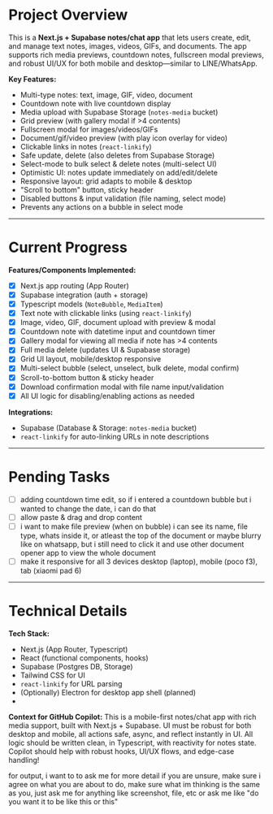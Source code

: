 # Project Overview

This is a **Next.js + Supabase notes/chat app** that lets users create, edit, and manage text notes, images, videos, GIFs, and documents.
The app supports rich media previews, countdown notes, fullscreen modal previews, and robust UI/UX for both mobile and desktop—similar to LINE/WhatsApp.

**Key Features:**

- Multi-type notes: text, image, GIF, video, document
- Countdown note with live countdown display
- Media upload with Supabase Storage (`notes-media` bucket)
- Grid preview (with gallery modal if >4 contents)
- Fullscreen modal for images/videos/GIFs
- Document/gif/video preview (with play icon overlay for video)
- Clickable links in notes (`react-linkify`)
- Safe update, delete (also deletes from Supabase Storage)
- Select-mode to bulk select & delete notes (multi-select UI)
- Optimistic UI: notes update immediately on add/edit/delete
- Responsive layout: grid adapts to mobile & desktop
- "Scroll to bottom" button, sticky header
- Disabled buttons & input validation (file naming, select mode)
- Prevents any actions on a bubble in select mode

---

# Current Progress

**Features/Components Implemented:**

- [X] Next.js app routing (App Router)
- [X] Supabase integration (auth + storage)
- [X] Typescript models (`NoteBubble`, `MediaItem`)
- [X] Text note with clickable links (using `react-linkify`)
- [X] Image, video, GIF, document upload with preview & modal
- [X] Countdown note with datetime input and countdown timer
- [X] Gallery modal for viewing all media if note has >4 contents
- [X] Full media delete (updates UI & Supabase storage)
- [X] Grid UI layout, mobile/desktop responsive
- [X] Multi-select bubble (select, unselect, bulk delete, modal confirm)
- [X] Scroll-to-bottom button & sticky header
- [X] Download confirmation modal with file name input/validation
- [X] All UI logic for disabling/enabling actions as needed

**Integrations:**

- Supabase (Database & Storage: `notes-media` bucket)
- `react-linkify` for auto-linking URLs in note descriptions

---

# Pending Tasks

- [ ] adding countdown time edit, so if i entered a countdown bubble but i wanted to change the date, i can do that
- [ ] allow paste & drag and drop content
- [ ] i want to make file preview (when on bubble) i can see its name, file type, whats inside it, or atleast the top of the document or maybe blurry like on whatsapp, but i still need to click it and use other document opener app to view the whole document
- [ ] make it responsive for all 3 devices desktop (laptop), mobile (poco f3), tab (xiaomi pad 6)

---

# Technical Details

**Tech Stack:**

- Next.js (App Router, Typescript)
- React (functional components, hooks)
- Supabase (Postgres DB, Storage)
- Tailwind CSS for UI
- `react-linkify` for URL parsing
- (Optionally) Electron for desktop app shell (planned)
- 

**Context for GitHub Copilot:**
This is a mobile-first notes/chat app with rich media support, built with Next.js + Supabase.
UI must be robust for both desktop and mobile, all actions safe, async, and reflect instantly in UI.
All logic should be written clean, in Typescript, with reactivity for notes state.
Copilot should help with robust hooks, UI/UX flows, and edge-case handling!

for output, i want to to ask me for more detail if you are unsure, make sure i agree on what you are about to do, make sure what im thinking is the same as you, just ask me for anything like screenshot, file, etc or ask me like "do you want it to be like this or this"
